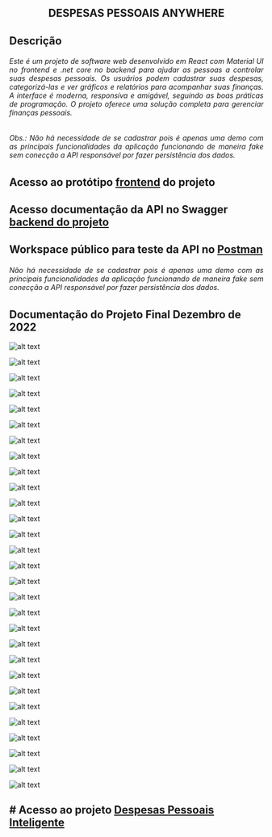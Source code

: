 <h2 align="center"> 
   DESPESAS PESSOAIS  ANYWHERE
</h2>

<h2 align="left"> 
Descrição 
</h2>

<h6 align="justify">
 Este é um projeto de software web desenvolvido em React com Material UI no frontend e .net core no backend para ajudar as pessoas a controlar suas despesas pessoais. Os usuários podem cadastrar suas despesas, categorizá-las e ver gráficos e relatórios para acompanhar suas finanças. A interface é moderna, responsiva e amigável, seguindo as boas práticas de programação. O projeto oferece uma solução completa para gerenciar finanças pessoais.
</h6>

<h6 align="justify">
    Obs.: Não há necessidade de se cadastrar pois é apenas uma demo com as principais funcionalidades da aplicação funcionando de maneira fake sem conecção a API responsável por fazer persistência dos dados.
</h6>
<h2 align="left"> 
Acesso ao protótipo <a href="https://despesas-pessoasis-aws.d26q19cgt5w2n4.amplifyapp.com/" target="_blank" >frontend</a> do projeto
</h2>

<h2 align="left"> 
Acesso documentação da API no Swagger <a href="http://api-despesas-pessoais-aspnetcore.bwg2czahbvgefufr.eastus.azurecontainer.io/swagger/index.html" target="_blank" >backend do projeto</a>
</h2>
<h2 align="left"> 
Workspace público para teste da API no <a href="https://www.postman.com/bold-eclipse-872793/workspace/api-despesas-pessoais-azure" target="_blank" >Postman</a>
</h2>

<h6 align="justify">
    Não há necessidade de se cadastrar pois é apenas uma demo com as principais funcionalidades da aplicação funcionando de maneira fake sem conecção a API responsável por fazer persistência dos dados.
</h6>


<h2 align="left">
Documentação do Projeto Final Dezembro de 2022
</h2>

![alt text](https://github.com/alexfariakof/app-despesas-anyware/blob/main/.documentos/.Telas/projeto_final_1.png)

![alt text](https://github.com/alexfariakof/app-despesas-anyware/blob/main/.documentos/.Telas/projeto_final_2.png)


![alt text](https://github.com/alexfariakof/app-despesas-anyware/blob/main/.documentos/.Telas/projeto_final_4.png)

![alt text](https://github.com/alexfariakof/app-despesas-anyware/blob/main/.documentos/.Telas/projeto_final_5.png)

![alt text](https://github.com/alexfariakof/app-despesas-anyware/blob/main/.documentos/.Telas/projeto_final_6.png)

![alt text](https://github.com/alexfariakof/app-despesas-anyware/blob/main/.documentos/.Telas/projeto_final_7.png)

![alt text](https://github.com/alexfariakof/app-despesas-anyware/blob/main/.documentos/.Telas/projeto_final_8.png)

![alt text](https://github.com/alexfariakof/app-despesas-anyware/blob/main/.documentos/.Telas/projeto_final_9.png)

![alt text](https://github.com/alexfariakof/app-despesas-anyware/blob/main/.documentos/.Telas/projeto_final_10.png)

![alt text](https://github.com/alexfariakof/app-despesas-anyware/blob/main/.documentos/.Telas/projeto_final_11.png)

![alt text](https://github.com/alexfariakof/app-despesas-anyware/blob/main/.documentos/.Telas/projeto_final_12.png)

![alt text](https://github.com/alexfariakof/app-despesas-anyware/blob/main/.documentos/.Telas/projeto_final_13.png)

![alt text](https://github.com/alexfariakof/app-despesas-anyware/blob/main/.documentos/.Telas/projeto_final_14.png)

![alt text](https://github.com/alexfariakof/app-despesas-anyware/blob/main/.documentos/.Telas/projeto_final_15.png)

![alt text](https://github.com/alexfariakof/app-despesas-anyware/blob/main/.documentos/.Telas/projeto_final_16.png)

![alt text](https://github.com/alexfariakof/app-despesas-anyware/blob/main/.documentos/.Telas/projeto_final_17.png)

![alt text](https://github.com/alexfariakof/app-despesas-anyware/blob/main/.documentos/.Telas/projeto_final_18.png)

![alt text](https://github.com/alexfariakof/app-despesas-anyware/blob/main/.documentos/.Telas/projeto_final_19.png)

![alt text](https://github.com/alexfariakof/app-despesas-anyware/blob/main/.documentos/.Telas/projeto_final_20.png)

![alt text](https://github.com/alexfariakof/app-despesas-anyware/blob/main/.documentos/.Telas/projeto_final_21.png)

![alt text](https://github.com/alexfariakof/app-despesas-anyware/blob/main/.documentos/.Telas/projeto_final_22.png)

![alt text](https://github.com/alexfariakof/app-despesas-anyware/blob/main/.documentos/.Telas/projeto_final_23.png)

![alt text](https://github.com/alexfariakof/app-despesas-anyware/blob/main/.documentos/.Telas/projeto_final_24.png)

![alt text](https://github.com/alexfariakof/app-despesas-anyware/blob/main/.documentos/.Telas/projeto_final_25.png)

![alt text](https://github.com/alexfariakof/app-despesas-anyware/blob/main/.documentos/.Telas/projeto_final_26.png)

![alt text](https://github.com/alexfariakof/app-despesas-anyware/blob/main/.documentos/.Telas/projeto_final_27.png)

![alt text](https://github.com/alexfariakof/app-despesas-anyware/blob/main/.documentos/.Telas/projeto_final_28.png)

![alt text](https://github.com/alexfariakof/app-despesas-anyware/blob/main/.documentos/.Telas/projeto_final_29.png)

![alt text](https://github.com/alexfariakof/app-despesas-anyware/blob/main/.documentos/.Telas/projeto_final_30.png)

<h2 align="left"> 
# Acesso ao projeto <a href="https://despesas-pessoasis-aws.d26q19cgt5w2n4.amplifyapp.com/" target="_blank" >Despesas Pessoais Inteligente</a>
</h2>
